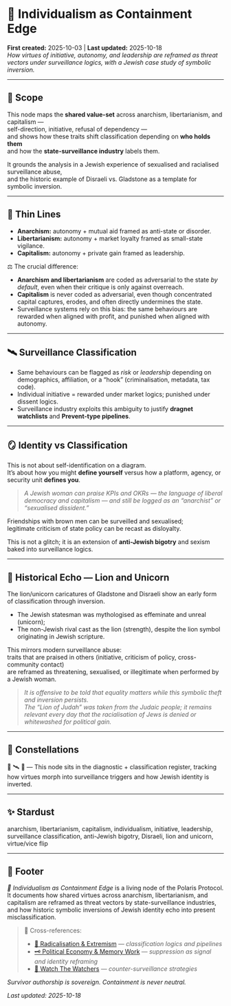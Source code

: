 # 🦁 Individualism as Containment Edge  
**First created:** 2025-10-03 | **Last updated:** 2025-10-18  
*How virtues of initiative, autonomy, and leadership are reframed as threat vectors under surveillance logics, with a Jewish case study of symbolic inversion.*  

---

## 🌱 Scope  

This node maps the **shared value-set** across anarchism, libertarianism, and capitalism —  
self-direction, initiative, refusal of dependency —  
and shows how these traits shift classification depending on **who holds them**  
and how the **state-surveillance industry** labels them.  

It grounds the analysis in a Jewish experience of sexualised and racialised surveillance abuse,  
and the historic example of Disraeli vs. Gladstone as a template for symbolic inversion.  

---

## 🔎 Thin Lines  

- **Anarchism:** autonomy + mutual aid framed as anti-state or disorder.  
- **Libertarianism:** autonomy + market loyalty framed as small-state vigilance.  
- **Capitalism:** autonomy + private gain framed as leadership.  

⚖️ The crucial difference:  

- **Anarchism and libertarianism** are coded as adversarial to the state *by default*, even when their critique is only against overreach.  
- **Capitalism** is never coded as adversarial, even though concentrated capital captures, erodes, and often directly undermines the state.  
- Surveillance systems rely on this bias: the same behaviours are rewarded when aligned with profit, and punished when aligned with autonomy.  

---

## 🛰 Surveillance Classification  

- Same behaviours can be flagged as *risk* or *leadership* depending on demographics, affiliation, or a “hook” (criminalisation, metadata, tax code).  
- Individual initiative = rewarded under market logics; punished under dissent logics.  
- Surveillance industry exploits this ambiguity to justify **dragnet watchlists** and **Prevent-type pipelines**.  

---

## 🪞 Identity vs Classification  

This is not about self-identification on a diagram.  
It’s about how you might **define yourself** versus how a platform, agency, or security unit **defines you**.  

> *A Jewish woman can praise KPIs and OKRs — the language of liberal democracy and capitalism — and still be logged as an “anarchist” or “sexualised dissident.”*  

Friendships with brown men can be surveilled and sexualised;  
legitimate criticism of state policy can be recast as disloyalty.  

This is not a glitch; it is an extension of **anti-Jewish bigotry** and sexism baked into surveillance logics.  

---

## 📜 Historical Echo — Lion and Unicorn  

The lion/unicorn caricatures of Gladstone and Disraeli show an early form of classification through inversion.  

- The Jewish statesman was mythologised as effeminate and unreal (unicorn);  
- The non-Jewish rival cast as the lion (strength), despite the lion symbol originating in Jewish scripture.  

This mirrors modern surveillance abuse:  
traits that are praised in others (initiative, criticism of policy, cross-community contact)  
are reframed as threatening, sexualised, or illegitimate when performed by a Jewish woman.  

> *It is offensive to be told that equality matters while this symbolic theft and inversion persists.  
> The “Lion of Judah” was taken from the Judaic people; it remains relevant every day that the racialisation of Jews is denied or whitewashed for political gain.*  

---

## 🌌 Constellations  

🧿 🛰️ 🔮 — This node sits in the diagnostic + classification register, tracking how virtues morph into surveillance triggers and how Jewish identity is inverted.  

---

## ✨ Stardust  

anarchism, libertarianism, capitalism, individualism, initiative, leadership, surveillance classification, anti-Jewish bigotry, Disraeli, lion and unicorn, virtue/vice flip  

---

## 🏮 Footer  

*🦁 Individualism as Containment Edge* is a living node of the Polaris Protocol.  
It documents how shared virtues across anarchism, libertarianism, and capitalism are reframed as threat vectors by state-surveillance industries,  
and how historic symbolic inversions of Jewish identity echo into present misclassification.  

> 📡 Cross-references:
> 
> - [🪬 Radicalisation & Extremism](./README.md) — *classification logics and pipelines*  
> - [🗝️ Political Economy & Memory Work](../🗝️_Politics_Memory_Work/README.md) — *suppression as signal and identity reframing*  
> - [🧿 Watch The Watchers](../../🪄_Expression_Of_Norms/🧿_Watch_The_Watchers/README.md) — *counter-surveillance strategies*  

*Survivor authorship is sovereign. Containment is never neutral.*  

_Last updated: 2025-10-18_
